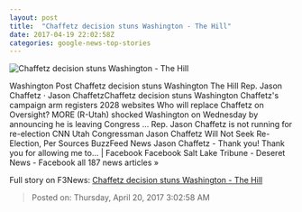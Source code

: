 ```yaml
---
layout: post
title:  "Chaffetz decision stuns Washington - The Hill"
date: 2017-04-19 22:02:58Z
categories: google-news-top-stories
---
```


![Chaffetz decision stuns Washington - The Hill](http://thehill.com/sites/default/files/chaffetzjason_091316gn_lead.jpg)

Washington Post Chaffetz decision stuns Washington The Hill Rep. Jason Chaffetz · Jason ChaffetzChaffetz decision stuns Washington Chaffetz's campaign arm registers 2028 websites Who will replace Chaffetz on Oversight? MORE (R-Utah) shocked Washington on Wednesday by announcing he is leaving Congress ... Rep. Jason Chaffetz is not running for re-election CNN Utah Congressman Jason Chaffetz Will Not Seek Re-Election, Per Sources BuzzFeed News Jason Chaffetz - Thank you! Thank you for allowing me to... | Facebook Facebook Salt Lake Tribune - Deseret News - Facebook all 187 news articles »


Full story on F3News: [Chaffetz decision stuns Washington - The Hill](http://www.f3nws.com/n/3E3SxD)

> Posted on: Thursday, April 20, 2017 3:02:58 AM
